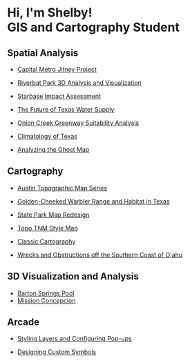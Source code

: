 <h1>Hi, I'm Shelby! <br/>GIS and Cartography Student</h1>

<h2>Spatial Analysis</h2>



  - [Capital Metro Jitney Project](https://github.com/shchildress/CapitalMetroJitneyPilot) 

  - [Riverbat Park 3D Analysis and Visualization](https://github.com/shchildress/RiverBatPark)

  - [Starbase Impact Assessment](https://github.com/shchildress/StarbaseImpactAssessment)

  - [The Future of Texas Water Supply](https://github.com/shchildress/TexasWater)

  - [Onion Creek Greenway Suitability Analysis](https://github.com/shchildress/OnionCreekSuitability)

  - [Climatology of Texas](https://github.com/shchildress/TexasClimatology)

  - [Analyzing the Ghost Map](https://github.com/shchildress/GhostMap)

<h2>Cartography</h2>

- [Austin Topographic Map Series](https://github.com/shchildress/TopographicMapSeries)
  
- [Golden-Cheeked Warbler Range and Habitat in Texas](https://github.com/shchildress/GoldenCheekedWarbler)

- [State Park Map Redesign](https://github.com/shchildress/StateParkRedesign)

- [Topo TNM Style Map](https://github.com/shchildress/TopoTNMStyle)

- [Classic Cartography](https://github.com/shchildress/ClassicCartography)

- [Wrecks and Obstructions off the Southern Coast of O'ahu](https://github.com/shchildress/OahuWrecks)


<h2> 3D Visualization and Analysis</h2>

- [Barton Springs Pool](https://imgur.com/a/FTGXY9a)
- [Mission Concepcion](https://imgur.com/a/ttwmuNc) 


<h2>Arcade</h2>

- [Styling Layers and Configuring Pop-ups](https://github/com/shchildress/ArcadeBasics)

- [Designing Custom Symbols](https://github/com/shchildress/ArcadeCustomSymbols)
